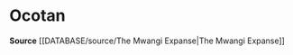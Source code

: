 ﻿---
id: '80'
name: Ocotan
rarity: Uncommon
rus_type_level: null
source: '[[DATABASE/source/The Mwangi Expanse|The Mwangi Expanse]]'
trait:
- '[[DATABASE/trait/Uncommon|Uncommon]]'
type: Language

---
# Ocotan

**Source** [[DATABASE/source/The Mwangi Expanse|The Mwangi Expanse]]